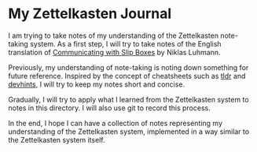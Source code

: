 # My Zettelkasten Journal

I am trying to take notes of my understanding of the Zettelkasten note-taking system.
As a first step, I will try to take notes of the English translation of
[Communicating with Slip Boxes][Zettelkasten] by Niklas Luhmann.

[Zettelkasten]: https://luhmann.surge.sh/communicating-with-slip-boxes

Previously, my understanding of note-taking is noting down something for future reference.
Inspired by the concept of cheatsheets such as [tldr] and [devhints],
I will try to keep my notes short and concise.

[tldr]: https://tldr.sh
[devhints]: https://devhints.io

Gradually, I will try to apply what I learned from the Zettelkasten system to notes in this directory.
I will also use git to record this process.

In the end, I hope I can have a collection of notes representing my understanding of the Zettelkasten system,
implemented in a way similar to the Zettelkasten system itself.